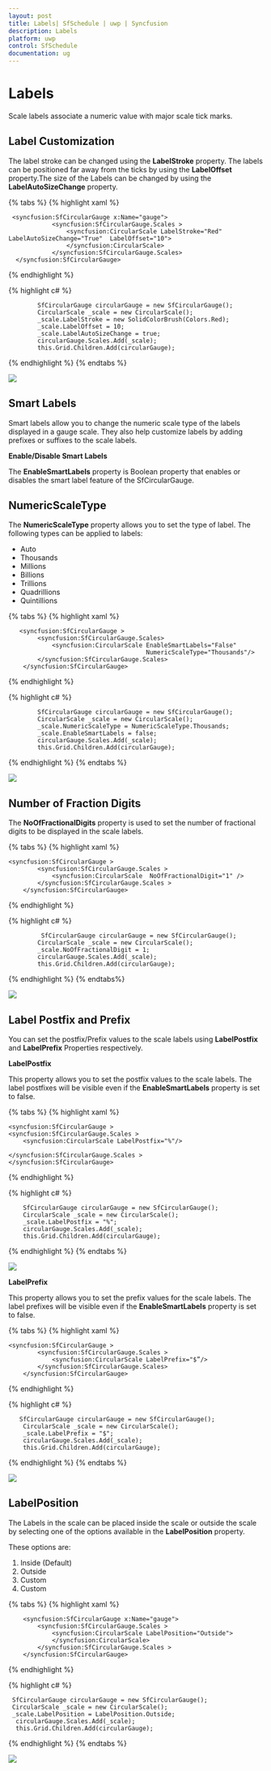```yaml
---
layout: post
title: Labels| SfSchedule | uwp | Syncfusion
description: Labels
platform: uwp
control: SfSchedule
documentation: ug
---
```


# Labels

Scale labels associate a numeric value with major scale tick marks.

##  Label Customization

The label stroke can be changed using the **LabelStroke** property. The labels can be positioned far away from the ticks by using the **LabelOffset** property.The size of the Labels can be changed by using the **LabelAutoSizeChange** property. 

{% tabs %}
{% highlight xaml %}

     <syncfusion:SfCircularGauge x:Name="gauge">
                <syncfusion:SfCircularGauge.Scales >
                    <syncfusion:CircularScale LabelStroke="Red"  LabelAutoSizeChange="True"  LabelOffset="10">                              
                    </syncfusion:CircularScale>
                </syncfusion:SfCircularGauge.Scales>
      </syncfusion:SfCircularGauge>
      
{% endhighlight %}

{% highlight c# %}

            SfCircularGauge circularGauge = new SfCircularGauge();
            CircularScale _scale = new CircularScale();
            _scale.LabelStroke = new SolidColorBrush(Colors.Red);
            _scale.LabelOffset = 10;
            _scale.LabelAutoSizeChange = true;
            circularGauge.Scales.Add(_scale);
            this.Grid.Children.Add(circularGauge);
            
{% endhighlight %}
{% endtabs %}

![](Labels_images/Labels_img1.png)

## Smart Labels

Smart labels allow you to change the numeric scale type of the labels displayed in a gauge scale. They also help customize labels by adding prefixes or suffixes to the scale labels.

**Enable/Disable Smart Labels**

The **EnableSmartLabels** property is Boolean property that enables or disables the smart label feature of the SfCircularGauge.

## NumericScaleType

The **NumericScaleType** property allows you to set the type of label. The following types can be applied to labels:

* Auto
* Thousands
* Millions
* Billions
* Trillions
* Quadrillions
* Quintillions

{% tabs %}
{% highlight xaml %}

       <syncfusion:SfCircularGauge >
            <syncfusion:SfCircularGauge.Scales>
                <syncfusion:CircularScale EnableSmartLabels="False" 
                                          NumericScaleType="Thousands"/>
            </syncfusion:SfCircularGauge.Scales>
        </syncfusion:SfCircularGauge>

{% endhighlight %}

{% highlight c# %}

            SfCircularGauge circularGauge = new SfCircularGauge();
            CircularScale _scale = new CircularScale();
            _scale.NumericScaleType = NumericScaleType.Thousands;
            _scale.EnableSmartLabels = false;
            circularGauge.Scales.Add(_scale);
            this.Grid.Children.Add(circularGauge);


{% endhighlight %}
{% endtabs %}

![](Labels_images/Labels_img2.png)

## Number of Fraction Digits

The **NoOfFractionalDigits** property is used to set the number of fractional digits to be displayed in the scale labels.

{% tabs %}
{% highlight xaml %}

    <syncfusion:SfCircularGauge >
            <syncfusion:SfCircularGauge.Scales >
                <syncfusion:CircularScale  NoOfFractionalDigit="1" />
            </syncfusion:SfCircularGauge.Scales >
        </syncfusion:SfCircularGauge>

{% endhighlight %}

{% highlight c# %}

             SfCircularGauge circularGauge = new SfCircularGauge();
            CircularScale _scale = new CircularScale();
            _scale.NoOfFractionalDigit = 1;
            circularGauge.Scales.Add(_scale);
            this.Grid.Children.Add(circularGauge);
            
{% endhighlight %}
{% endtabs%}

![](Labels_images/Labels_img3.png)

## Label Postfix and Prefix

You can set the postfix/Prefix values to the scale labels using **LabelPostfix** and **LabelPrefix** Properties respectively.

**LabelPostfix**

This property allows you to set the postfix values to the scale labels. The label postfixes will be visible even if the **EnableSmartLabels** property is set to false. 

{% tabs %}
{% highlight xaml %}

    <syncfusion:SfCircularGauge >
    <syncfusion:SfCircularGauge.Scales >
        <syncfusion:CircularScale LabelPostfix="%"/>
                                  
    </syncfusion:SfCircularGauge.Scales >
    </syncfusion:SfCircularGauge>

{% endhighlight %}

{% highlight c# %}

        SfCircularGauge circularGauge = new SfCircularGauge();
        CircularScale _scale = new CircularScale();
        _scale.LabelPostfix = "%";      
        circularGauge.Scales.Add(_scale);
        this.Grid.Children.Add(circularGauge);
        
{% endhighlight %}
{% endtabs %}

![](Labels_images/Labels_img4.png)

**LabelPrefix**

This property allows you to set the prefix values for the scale labels. The label prefixes will be visible even if the **EnableSmartLabels** property is set to false.

{% tabs %}
{% highlight xaml %}

    <syncfusion:SfCircularGauge >
            <syncfusion:SfCircularGauge.Scales >
                <syncfusion:CircularScale LabelPrefix="$”/>
            </syncfusion:SfCircularGauge.Scales>
        </syncfusion:SfCircularGauge>

{% endhighlight %}

{% highlight c# %}
 
       SfCircularGauge circularGauge = new SfCircularGauge();
        CircularScale _scale = new CircularScale();
        _scale.LabelPrefix = "$";
        circularGauge.Scales.Add(_scale);
        this.Grid.Children.Add(circularGauge);

{% endhighlight %}
{% endtabs %}

![](Labels_images/Labels_img5.png)


## LabelPosition

The Labels in the scale can be placed inside the scale or outside the scale by selecting one of the options available in the **LabelPosition** property. 

These options are:

1. Inside (Default)
2. Outside
3. Custom
4. Custom

{% tabs %}
{% highlight xaml %}

        <syncfusion:SfCircularGauge x:Name="gauge">
            <syncfusion:SfCircularGauge.Scales >
                <syncfusion:CircularScale LabelPosition="Outside">
                </syncfusion:CircularScale>
            </syncfusion:SfCircularGauge.Scales >
        </syncfusion:SfCircularGauge>

{% endhighlight %}

{% highlight c# %}

     SfCircularGauge circularGauge = new SfCircularGauge();
     CircularScale _scale = new CircularScale();
     _scale.LabelPosition = LabelPosition.Outside;
      circularGauge.Scales.Add(_scale);
      this.Grid.Children.Add(circularGauge);

{% endhighlight %}
{% endtabs %}

![](Labels_images/Labels_img6.png)

